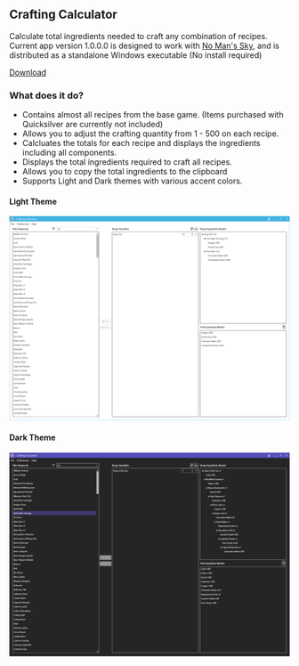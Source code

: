 ## Crafting Calculator

Calculate total ingredients needed to craft any combination of recipes.  Current app version 1.0.0.0 is designed to work with [No Man's Sky](https://www.nomanssky.com/), and is distributed as a standalone Windows executable (No install required)

[Download](CraftingCalculator.zip)

### What does it do?

- Contains almost all recipes from the base game.  (Items purchased with Quicksilver are currently not included)
- Allows you to adjust the crafting quantity from 1 - 500 on each recipe.
- Calcluates the totals for each recipe and displays the ingredients including all components.
- Displays the total ingredients required to craft all recipes.
- Allows you to copy the total ingredients to the clipboard
- Supports Light and Dark themes with various accent colors.  

#### Light Theme
![Light Theme](LightThemeScreenshot.png)

#### Dark Theme
![Dark Theme](DarkThemeScreenshot.png)
